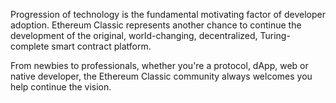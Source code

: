 Progression of technology is the fundamental motivating factor of developer adoption. Ethereum Classic represents another chance to continue the development of the original, world-changing, decentralized, Turing-complete smart contract platform.

From newbies to professionals, whether you're a protocol, dApp, web or native developer, the Ethereum Classic community always welcomes you help continue the vision.
